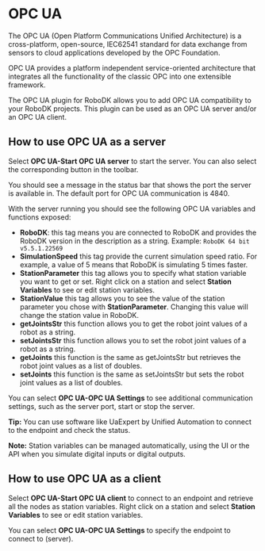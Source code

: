 OPC UA
======

The OPC UA (Open Platform Communications Unified Architecture) is a cross-platform, open-source, IEC62541 standard for data exchange from sensors to cloud applications developed by the OPC Foundation.

OPC UA provides a platform independent service-oriented architecture that integrates all the functionality of the classic OPC into one extensible framework.

The OPC UA plugin for RoboDK allows you to add OPC UA compatibility to your RoboDK projects. This plugin can be used as an OPC UA server and/or an OPC UA client.


How to use OPC UA as a server
----------------------
Select **OPC UA-Start OPC UA server** to start the server. You can also select the corresponding button in the toolbar.

You should see a message in the status bar that shows the port the server is available in. The default port for OPC UA communication is 4840.

With the server running you should see the following OPC UA variables and functions exposed:
* **RoboDK**: this tag means you are connected to RoboDK and provides the RoboDK version in the description as a string. Example: `RoboDK 64 bit v5.5.1.22569`
* **SimulationSpeed** this tag provide the current simulation speed ratio. For example, a value of 5 means that RoboDK is simulating 5 times faster.
* **StationParameter** this tag allows you to specify what station variable you want to get or set. Right click on a station and select **Station Variables** to see or edit station variables.
* **StationValue** this tag allows you to see the value of the station parameter you chose with **StationParameter**. Changing this value will change the station value in RoboDK.
* **getJointsStr** this function allows you to get the robot joint values of a robot as a string.
* **setJointsStr** this function allows you to set the robot joint values of a robot as a string.
* **getJoints** this function is the same as getJointsStr but retrieves the robot joint values as a list of doubles.
* **setJoints** this function is the same as setJointsStr but sets the robot joint values as a list of doubles.

You can select **OPC UA-OPC UA Settings** to see additional communication settings, such as the server port, start or stop the server.

**Tip:** You can use software like UaExpert by Unified Automation to connect to the endpoint and check the status.

**Note:** Station variables can be managed automatically, using the UI or the API when you simulate digital inputs or digital outputs.

How to use OPC UA as a client
-----------------------------

Select **OPC UA-Start OPC UA client** to connect to an endpoint and retrieve all the nodes as station variables. Right click on a station and select **Station Variables** to see or edit station variables.

You can select **OPC UA-OPC UA Settings** to specify the endpoint to connect to (server). 



